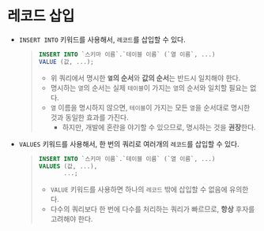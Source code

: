 # 레코드 삽입

- `INSERT INTO` 키워드를 사용해서, `레코드`를 삽입할 수 있다.

  > ```sql
  > INSERT INTO `스키마 이름`.`테이블 이름` (`열 이름`, ...)
  > VALUE (값, ...);
  > ```
  >
  > - 위 쿼리에서 명시한 **`열`의 순서**와 **값의 순서**는 반드시 일치해야 한다.
  > - 명시하는 `열`의 순서는 실제 `테이블`이 가지는 `열`의 순서와 일치할 필요는 없다.
  > - `열` 이름을 명시하지 않으면, `테이블`이 가지는 모든 `열`을 순서대로 명시한 것과 동일한 효과를 가진다.
  >   - 하지만, 개발에 혼란을 야기할 수 있으므로, 명시하는 것을 **권장**한다.

- `VALUES` 키워드를 사용해서, 한 번의 쿼리로 여러개의 `레코드`를 삽입할 수 있다.

  > ```sql
  > INSERT INTO `스키마 이름`.`테이블 이름` (`열 이름`, ...)
  > VALUES (값, ...),
  >        ...;
  > ```
  >
  > - `VALUE` 키워드를 사용하면 하나의 `레코드` 밖에 삽입할 수 없음에 유의한다.
  > -  다수의 쿼리보다 한 번에 다수를 처리하는 쿼리가 빠르므로, **항상** 후자를 고려해야 한다.
